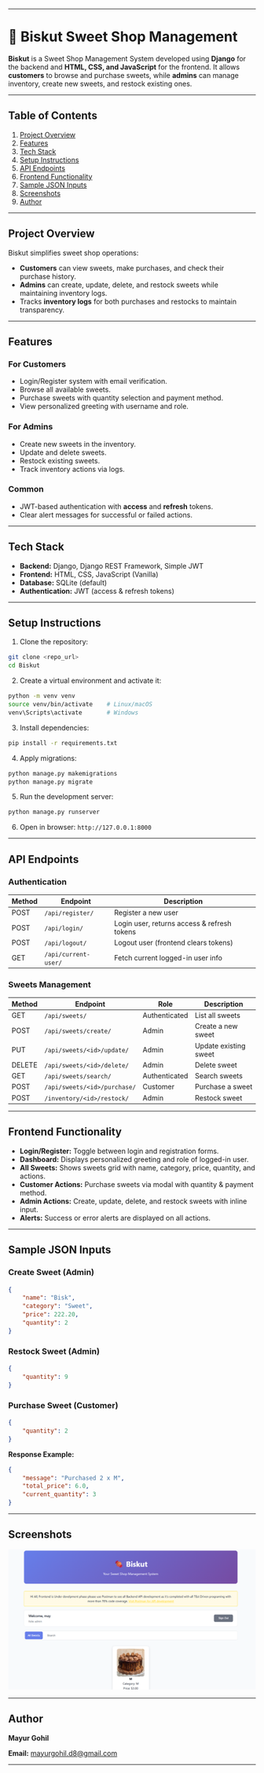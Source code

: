 
---

# 🍬 Biskut Sweet Shop Management

**Biskut** is a Sweet Shop Management System developed using **Django** for the backend and **HTML, CSS, and JavaScript** for the frontend. It allows **customers** to browse and purchase sweets, while **admins** can manage inventory, create new sweets, and restock existing ones.

---

## Table of Contents

1. [Project Overview](#project-overview)
2. [Features](#features)
3. [Tech Stack](#tech-stack)
4. [Setup Instructions](#setup-instructions)
5. [API Endpoints](#api-endpoints)
6. [Frontend Functionality](#frontend-functionality)
7. [Sample JSON Inputs](#sample-json-inputs)
8. [Screenshots](#screenshots)
9. [Author](#author)

---

## Project Overview

Biskut simplifies sweet shop operations:

* **Customers** can view sweets, make purchases, and check their purchase history.
* **Admins** can create, update, delete, and restock sweets while maintaining inventory logs.
* Tracks **inventory logs** for both purchases and restocks to maintain transparency.

---

## Features

### For Customers

* Login/Register system with email verification.
* Browse all available sweets.
* Purchase sweets with quantity selection and payment method.
* View personalized greeting with username and role.

### For Admins

* Create new sweets in the inventory.
* Update and delete sweets.
* Restock existing sweets.
* Track inventory actions via logs.

### Common

* JWT-based authentication with **access** and **refresh** tokens.
* Clear alert messages for successful or failed actions.

---

## Tech Stack

* **Backend:** Django, Django REST Framework, Simple JWT
* **Frontend:** HTML, CSS, JavaScript (Vanilla)
* **Database:** SQLite (default)
* **Authentication:** JWT (access & refresh tokens)

---

## Setup Instructions

1. Clone the repository:

```bash
git clone <repo_url>
cd Biskut
```

2. Create a virtual environment and activate it:

```bash
python -m venv venv
source venv/bin/activate    # Linux/macOS
venv\Scripts\activate       # Windows
```

3. Install dependencies:

```bash
pip install -r requirements.txt
```

4. Apply migrations:

```bash
python manage.py makemigrations
python manage.py migrate
```

5. Run the development server:

```bash
python manage.py runserver
```

6. Open in browser: `http://127.0.0.1:8000`

---

## API Endpoints

### Authentication

| Method | Endpoint             | Description                                 |
| ------ | -------------------- | ------------------------------------------- |
| POST   | `/api/register/`     | Register a new user                         |
| POST   | `/api/login/`        | Login user, returns access & refresh tokens |
| POST   | `/api/logout/`       | Logout user (frontend clears tokens)        |
| GET    | `/api/current-user/` | Fetch current logged-in user info           |

### Sweets Management

| Method | Endpoint                     | Role          | Description           |
| ------ | ---------------------------- | ------------- | --------------------- |
| GET    | `/api/sweets/`               | Authenticated | List all sweets       |
| POST   | `/api/sweets/create/`        | Admin         | Create a new sweet    |
| PUT    | `/api/sweets/<id>/update/`   | Admin         | Update existing sweet |
| DELETE | `/api/sweets/<id>/delete/`   | Admin         | Delete sweet          |
| GET    | `/api/sweets/search/`        | Authenticated | Search sweets         |
| POST   | `/api/sweets/<id>/purchase/` | Customer      | Purchase a sweet      |
| POST   | `/inventory/<id>/restock/`   | Admin         | Restock sweet         |

---

## Frontend Functionality

* **Login/Register:** Toggle between login and registration forms.
* **Dashboard:** Displays personalized greeting and role of logged-in user.
* **All Sweets:** Shows sweets grid with name, category, price, quantity, and actions.
* **Customer Actions:** Purchase sweets via modal with quantity & payment method.
* **Admin Actions:** Create, update, delete, and restock sweets with inline input.
* **Alerts:** Success or error alerts are displayed on all actions.

---

## Sample JSON Inputs

### Create Sweet (Admin)

```json
{
    "name": "Bisk",
    "category": "Sweet",
    "price": 222.20,
    "quantity": 2
}
```

### Restock Sweet (Admin)

```json
{
    "quantity": 9
}
```

### Purchase Sweet (Customer)

```json
{
    "quantity": 2
}
```

**Response Example:**

```json
{
    "message": "Purchased 2 x M",
    "total_price": 6.0,
    "current_quantity": 3
}
```

---

## Screenshots

![alt text](image.png)

---

## Author

**Mayur Gohil**

**Email:** [mayurgohil.d8@gmail.com](mailto:mayurgohil.d8@gmail.com)

---

